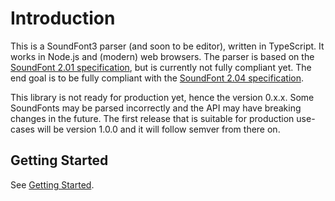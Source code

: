 # Introduction

This is a SoundFont3 parser (and soon to be editor), written in TypeScript. It works in Node.js and (modern) web browsers. The parser is based on the [SoundFont 2.01 specification](http://www.synthfont.com/SFSPEC21.PDF), but is currently not fully compliant yet. The end goal is to be fully compliant with the [SoundFont 2.04 specification](http://www.synthfont.com/sfspec24.pdf).

This library is not ready for production yet, hence the version 0.x.x. Some SoundFonts may be parsed incorrectly and the API may have breaking changes in the future. The first release that is suitable for production use-cases will be version 1.0.0 and it will follow semver from there on.

## Getting Started

See [Getting Started](getting-started/README.md).
